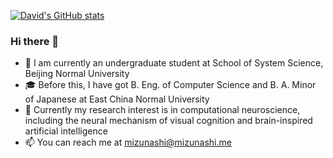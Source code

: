 

<!--
**mizunashi-sh/mizunashi-sh** is a ✨ _special_ ✨ repository because its `README.md` (this file) appears on your GitHub profile.

Here are some ideas to get you started:

- 🔭 I’m currently working on ...
- 🌱 I’m currently learning ...
- 👯 I’m looking to collaborate on ...
- 🤔 I’m looking for help with ...
- 💬 Ask me about ...

- 😄 Pronouns: ...
- ⚡ Fun fact: ...
-->

[![David's GitHub stats](https://github-readme-stats.vercel.app/api?username=mizunashi-sh&theme=vue)](https://github.com/anuraghazra/github-readme-stats)

### Hi there 👋
- 📕 I am currently an undergraduate student at School of System Science, Beijing Normal University
- 🎓 Before this, I have got B. Eng. of Computer Science and B. A. Minor of Japanese at East China Normal University
- 📌 Currently my research interest is in computational neuroscience, including the neural mechanism of visual cognition and brain-inspired artificial intelligence
- 📫 You can reach me at mizunashi@mizunashi.me
